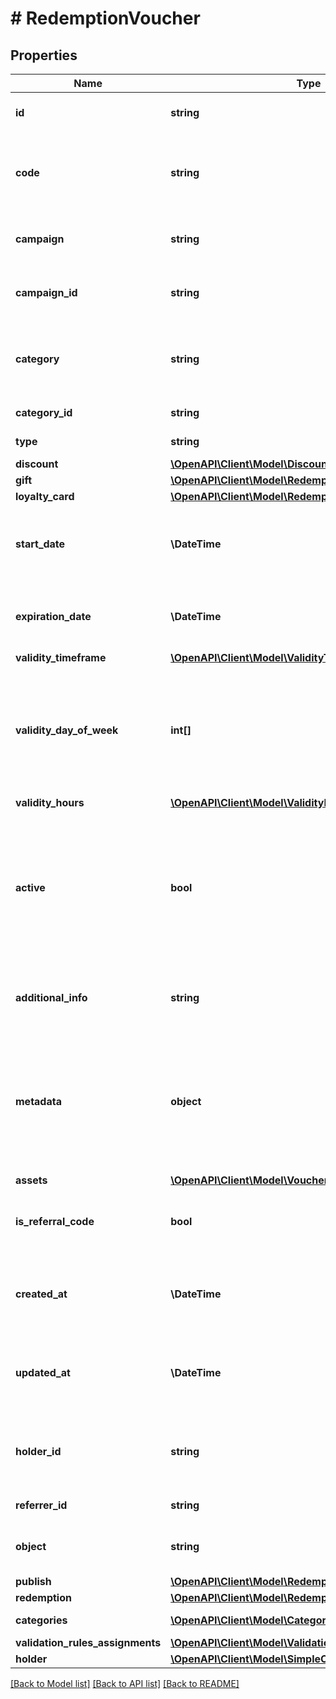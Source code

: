 # # RedemptionVoucher

## Properties

Name | Type | Description | Notes
------------ | ------------- | ------------- | -------------
**id** | **string** | Assigned by the Voucherify API, identifies the voucher. | [optional]
**code** | **string** | A code that identifies a voucher. Pattern can use all letters of the English alphabet, Arabic numerals, and special characters. | [optional]
**campaign** | **string** | A unique campaign name, identifies the voucher&#39;s parent campaign. | [optional]
**campaign_id** | **string** | Assigned by the Voucherify API, identifies the voucher&#39;s parent campaign. | [optional]
**category** | **string** | Tag defining the category that this voucher belongs to. Useful when listing vouchers using the List Vouchers endpoint. | [optional]
**category_id** | **string** | Unique category ID assigned by Voucherify. | [optional]
**type** | **string** | Defines the type of the voucher. | [optional]
**discount** | [**\OpenAPI\Client\Model\Discount**](Discount.md) |  | [optional]
**gift** | [**\OpenAPI\Client\Model\RedemptionVoucherGift**](RedemptionVoucherGift.md) |  | [optional]
**loyalty_card** | [**\OpenAPI\Client\Model\RedemptionVoucherLoyaltyCard**](RedemptionVoucherLoyaltyCard.md) |  | [optional]
**start_date** | **\DateTime** | Activation timestamp defines when the code starts to be active in ISO 8601 format. Voucher is *inactive before* this date. | [optional]
**expiration_date** | **\DateTime** | Expiration timestamp defines when the code expires in ISO 8601 format.  Voucher is *inactive after* this date. | [optional]
**validity_timeframe** | [**\OpenAPI\Client\Model\ValidityTimeframe**](ValidityTimeframe.md) |  | [optional]
**validity_day_of_week** | **int[]** | Integer array corresponding to the particular days of the week in which the voucher is valid.  - &#x60;0&#x60; Sunday - &#x60;1&#x60; Monday - &#x60;2&#x60; Tuesday - &#x60;3&#x60; Wednesday - &#x60;4&#x60; Thursday - &#x60;5&#x60; Friday - &#x60;6&#x60; Saturday | [optional]
**validity_hours** | [**\OpenAPI\Client\Model\ValidityHours**](ValidityHours.md) |  | [optional]
**active** | **bool** | A flag to toggle the voucher on or off. You can disable a voucher even though it&#39;s within the active period defined by the &#x60;start_date&#x60; and &#x60;expiration_date&#x60;.    - &#x60;true&#x60; indicates an *active* voucher - &#x60;false&#x60; indicates an *inactive* voucher | [optional]
**additional_info** | **string** | An optional field to keep any extra textual information about the code such as a code description and details. | [optional]
**metadata** | **object** | The metadata object stores all custom attributes assigned to the code. A set of key/value pairs that you can attach to a voucher object. It can be useful for storing additional information about the voucher in a structured format. | [optional]
**assets** | [**\OpenAPI\Client\Model\VoucherAssets**](VoucherAssets.md) |  | [optional]
**is_referral_code** | **bool** | Flag indicating whether this voucher is a referral code; &#x60;true&#x60; for campaign type &#x60;REFERRAL_PROGRAM&#x60;. | [optional]
**created_at** | **\DateTime** | Timestamp representing the date and time when the voucher was created. The value is shown in the ISO 8601 format. | [optional]
**updated_at** | **\DateTime** | Timestamp representing the date and time when the voucher was last updated in ISO 8601 format. | [optional]
**holder_id** | **string** | Unique customer identifier of the redeemable holder. It equals to the customer ID assigned by Voucherify. | [optional]
**referrer_id** | **string** | Unique identifier of the referring person. | [optional]
**object** | **string** | The type of the object represented by JSON. Default is &#x60;voucher&#x60;. | [optional] [default to 'voucher']
**publish** | [**\OpenAPI\Client\Model\RedemptionVoucherPublish**](RedemptionVoucherPublish.md) |  | [optional]
**redemption** | [**\OpenAPI\Client\Model\RedemptionVoucherRedemption**](RedemptionVoucherRedemption.md) |  | [optional]
**categories** | [**\OpenAPI\Client\Model\Category[]**](Category.md) | Contains details about the category. | [optional]
**validation_rules_assignments** | [**\OpenAPI\Client\Model\ValidationRulesAssignmentsList**](ValidationRulesAssignmentsList.md) |  | [optional]
**holder** | [**\OpenAPI\Client\Model\SimpleCustomer**](SimpleCustomer.md) |  | [optional]

[[Back to Model list]](../../README.md#models) [[Back to API list]](../../README.md#endpoints) [[Back to README]](../../README.md)
